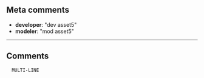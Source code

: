 ## **Meta comments**
- **developer**: "dev asset5"
- **modeler**: "mod asset5"
---
## **Comments**
      MULTI-LINE     
